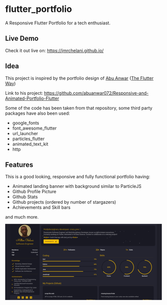 # flutter_portfolio

A Responsive Flutter Portfolio for a tech enthusiast.

## Live Demo

Check it out live on: https://jmrchelani.github.io/

## Idea

This project is inspired by the portfolio design of [Abu Anwar](https://github.com/abuanwar072) ([The Flutter Way](https://youtu.be/G_ZIJseX6AU))

Link to his project: https://github.com/abuanwar072/Responsive-and-Animated-Portfolio-Flutter

Some of the code has been taken from that repository, some third party packages have also been used:

- google_fonts
- font_awesome_flutter
- url_launcher
- particles_flutter
- animated_text_kit
- http

## Features

This is a good looking, responsive and fully functional portfolio having:

- Animated landing banner with background similar to ParticleJS
- Github Profile Picture
- Github Stats
- Github projects (ordered by number of stargazers)
- Achievements and Skill bars

and much more.

![Preview](/image.png)
